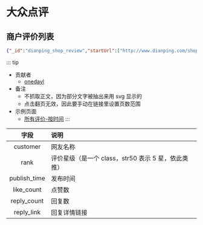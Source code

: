 # 大众点评
## 商户评价列表
```json
{"_id":"dianping_shop_review","startUrl":["http://www.dianping.com/shop/G5D5zTeSlgDNIanR/review_all/p[1-5]?queryType=sortType&&queryVal=latest"],"selectors":[{"id":"review","parentSelectors":["_root"],"type":"SelectorElementScroll","selector":"div.main-review","multiple":true,"delay":2000},{"id":"customer","parentSelectors":["review"],"type":"SelectorText","selector":"a.name","multiple":false,"delay":0,"regex":""},{"id":"rank","parentSelectors":["review"],"type":"SelectorElementAttribute","selector":"span.sml-rank-stars","multiple":false,"delay":0,"extractAttribute":"class"},{"id":"publish_time","parentSelectors":["review"],"type":"SelectorText","selector":"span.time","multiple":false,"delay":0,"regex":"\\d{4}-\\d{2}-\\d{2}"},{"id":"like_count","parentSelectors":["review"],"type":"SelectorText","selector":"em:nth-of-type(1)","multiple":false,"delay":0,"regex":"\\d+"},{"id":"reply_count","parentSelectors":["review"],"type":"SelectorText","selector":"em:nth-of-type(2)","multiple":false,"delay":0,"regex":"\\d+"},{"id":"reply_link","parentSelectors":["review"],"type":"SelectorElementAttribute","selector":"a.reply","multiple":false,"delay":0,"extractAttribute":"href"}]}
```

::: tip
- 贡献者
    - [onedayl](https://github.com/onedayl)
- 备注
    - 不抓取正文，因为部分文字被抽出来用 svg 显示的
    - 点击翻页无效，因此要手动在链接里设置页数范围
- 示例页面
    - [所有评价-按时间](http://www.dianping.com/shop/G5D5zTeSlgDNIanR/review_all?queryType=sortType&&queryVal=latest)
:::

|字段|说明|
|:-:|:-|
|customer|网友名称|
|rank|评价星级（是一个 class，str50 表示 5 星，依此类推）|
|publish_time|发布时间|
|like_count|点赞数|
|reply_count|回复数|
|reply_link|回复详情链接|